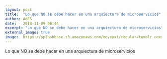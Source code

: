 ```yaml
---
layout: post
title:  "Lo que NO se debe hacer en una arquiectura de microservicios"
author: AdES
date:   2018-11-09 06:44
excerpt: "Lo que NO se debe hacer en una arquiectura de microservicios"
external_image: true
image:  https://splashbase.s3.amazonaws.com/moveast/regular/tumblr_oexx70j3ev1tomxvuo2_1280.jpg
---
```

Lo que NO se debe hacer en una arquiectura de microservicios